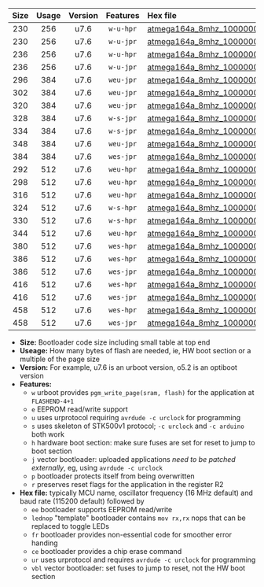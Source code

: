 |Size|Usage|Version|Features|Hex file|
|:-:|:-:|:-:|:-:|:--|
|230|256|u7.6|`w-u-hpr`|[atmega164a_8mhz_1000000bps_ur.hex](https://raw.githubusercontent.com/stefanrueger/urboot/main/atmega164a_8mhz_1000000bps_ur.hex)|
|230|256|u7.6|`w-u-jpr`|[atmega164a_8mhz_1000000bps_ur_vbl.hex](https://raw.githubusercontent.com/stefanrueger/urboot/main/atmega164a_8mhz_1000000bps_ur_vbl.hex)|
|236|256|u7.6|`w-u-hpr`|[atmega164a_8mhz_1000000bps_lednop_ur.hex](https://raw.githubusercontent.com/stefanrueger/urboot/main/atmega164a_8mhz_1000000bps_lednop_ur.hex)|
|236|256|u7.6|`w-u-jpr`|[atmega164a_8mhz_1000000bps_lednop_ur_vbl.hex](https://raw.githubusercontent.com/stefanrueger/urboot/main/atmega164a_8mhz_1000000bps_lednop_ur_vbl.hex)|
|296|384|u7.6|`weu-jpr`|[atmega164a_8mhz_1000000bps_ee_ur_vbl.hex](https://raw.githubusercontent.com/stefanrueger/urboot/main/atmega164a_8mhz_1000000bps_ee_ur_vbl.hex)|
|302|384|u7.6|`weu-jpr`|[atmega164a_8mhz_1000000bps_ee_lednop_ur_vbl.hex](https://raw.githubusercontent.com/stefanrueger/urboot/main/atmega164a_8mhz_1000000bps_ee_lednop_ur_vbl.hex)|
|320|384|u7.6|`weu-jpr`|[atmega164a_8mhz_1000000bps_ee_lednop_fr_ur_vbl.hex](https://raw.githubusercontent.com/stefanrueger/urboot/main/atmega164a_8mhz_1000000bps_ee_lednop_fr_ur_vbl.hex)|
|328|384|u7.6|`w-s-jpr`|[atmega164a_8mhz_1000000bps_vbl.hex](https://raw.githubusercontent.com/stefanrueger/urboot/main/atmega164a_8mhz_1000000bps_vbl.hex)|
|334|384|u7.6|`w-s-jpr`|[atmega164a_8mhz_1000000bps_lednop_vbl.hex](https://raw.githubusercontent.com/stefanrueger/urboot/main/atmega164a_8mhz_1000000bps_lednop_vbl.hex)|
|348|384|u7.6|`weu-jpr`|[atmega164a_8mhz_1000000bps_ee_lednop_fr_ce_ur_vbl.hex](https://raw.githubusercontent.com/stefanrueger/urboot/main/atmega164a_8mhz_1000000bps_ee_lednop_fr_ce_ur_vbl.hex)|
|384|384|u7.6|`wes-jpr`|[atmega164a_8mhz_1000000bps_ee_vbl.hex](https://raw.githubusercontent.com/stefanrueger/urboot/main/atmega164a_8mhz_1000000bps_ee_vbl.hex)|
|292|512|u7.6|`weu-hpr`|[atmega164a_8mhz_1000000bps_ee_ur.hex](https://raw.githubusercontent.com/stefanrueger/urboot/main/atmega164a_8mhz_1000000bps_ee_ur.hex)|
|298|512|u7.6|`weu-hpr`|[atmega164a_8mhz_1000000bps_ee_lednop_ur.hex](https://raw.githubusercontent.com/stefanrueger/urboot/main/atmega164a_8mhz_1000000bps_ee_lednop_ur.hex)|
|316|512|u7.6|`weu-hpr`|[atmega164a_8mhz_1000000bps_ee_lednop_fr_ur.hex](https://raw.githubusercontent.com/stefanrueger/urboot/main/atmega164a_8mhz_1000000bps_ee_lednop_fr_ur.hex)|
|324|512|u7.6|`w-s-hpr`|[atmega164a_8mhz_1000000bps.hex](https://raw.githubusercontent.com/stefanrueger/urboot/main/atmega164a_8mhz_1000000bps.hex)|
|330|512|u7.6|`w-s-hpr`|[atmega164a_8mhz_1000000bps_lednop.hex](https://raw.githubusercontent.com/stefanrueger/urboot/main/atmega164a_8mhz_1000000bps_lednop.hex)|
|344|512|u7.6|`weu-hpr`|[atmega164a_8mhz_1000000bps_ee_lednop_fr_ce_ur.hex](https://raw.githubusercontent.com/stefanrueger/urboot/main/atmega164a_8mhz_1000000bps_ee_lednop_fr_ce_ur.hex)|
|380|512|u7.6|`wes-hpr`|[atmega164a_8mhz_1000000bps_ee.hex](https://raw.githubusercontent.com/stefanrueger/urboot/main/atmega164a_8mhz_1000000bps_ee.hex)|
|386|512|u7.6|`wes-hpr`|[atmega164a_8mhz_1000000bps_ee_lednop.hex](https://raw.githubusercontent.com/stefanrueger/urboot/main/atmega164a_8mhz_1000000bps_ee_lednop.hex)|
|386|512|u7.6|`wes-jpr`|[atmega164a_8mhz_1000000bps_ee_lednop_vbl.hex](https://raw.githubusercontent.com/stefanrueger/urboot/main/atmega164a_8mhz_1000000bps_ee_lednop_vbl.hex)|
|416|512|u7.6|`wes-hpr`|[atmega164a_8mhz_1000000bps_ee_lednop_fr.hex](https://raw.githubusercontent.com/stefanrueger/urboot/main/atmega164a_8mhz_1000000bps_ee_lednop_fr.hex)|
|416|512|u7.6|`wes-jpr`|[atmega164a_8mhz_1000000bps_ee_lednop_fr_vbl.hex](https://raw.githubusercontent.com/stefanrueger/urboot/main/atmega164a_8mhz_1000000bps_ee_lednop_fr_vbl.hex)|
|458|512|u7.6|`wes-hpr`|[atmega164a_8mhz_1000000bps_ee_lednop_fr_ce.hex](https://raw.githubusercontent.com/stefanrueger/urboot/main/atmega164a_8mhz_1000000bps_ee_lednop_fr_ce.hex)|
|458|512|u7.6|`wes-jpr`|[atmega164a_8mhz_1000000bps_ee_lednop_fr_ce_vbl.hex](https://raw.githubusercontent.com/stefanrueger/urboot/main/atmega164a_8mhz_1000000bps_ee_lednop_fr_ce_vbl.hex)|

- **Size:** Bootloader code size including small table at top end
- **Useage:** How many bytes of flash are needed, ie, HW boot section or a multiple of the page size
- **Version:** For example, u7.6 is an urboot version, o5.2 is an optiboot version
- **Features:**
  + `w` urboot provides `pgm_write_page(sram, flash)` for the application at `FLASHEND-4+1`
  + `e` EEPROM read/write support
  + `u` uses urprotocol requiring `avrdude -c urclock` for programming
  + `s` uses skeleton of STK500v1 protocol; `-c urclock` and `-c arduino` both work
  + `h` hardware boot section: make sure fuses are set for reset to jump to boot section
  + `j` vector bootloader: uploaded applications *need to be patched externally*, eg, using `avrdude -c urclock`
  + `p` bootloader protects itself from being overwritten
  + `r` preserves reset flags for the application in the register R2
- **Hex file:** typically MCU name, oscillator frequency (16 MHz default) and baud rate (115200 default) followed by
  + `ee` bootloader supports EEPROM read/write
  + `lednop` "template" bootloader contains `mov rx,rx` nops that can be replaced to toggle LEDs
  + `fr` bootloader provides non-essential code for smoother error handing
  + `ce` bootloader provides a chip erase command
  + `ur` uses urprotocol and requires `avrdude -c urclock` for programming
  + `vbl` vector bootloader: set fuses to jump to reset, not the HW boot section
